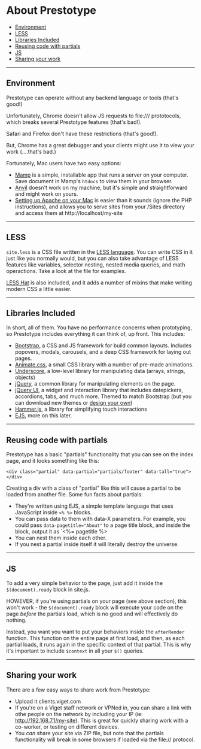 # About Prestotype

- [Environment](#environment)
- [LESS](#less)
- [Libraries Included](#libraries-included)
- [Reusing code with partials](#reusing-code-with-partials)
- [JS](#js)
- [Sharing your work](#sharing-your-work)

<hr>

## Environment

Prestotype can operate without any backend language or tools (that's good!)

Unfortunately, Chrome doesn't allow JS requests to file:/// prototocols, which breaks several Prestotype features (that's bad!).

Safari and Firefox don't have these restrictions (that's good!).

But, Chrome has a great debugger and your clients might use it to view your work (....that's bad.)

Fortunately, Mac users have two easy options:

* [Mamp](http://www.mamp.info/en/) is a simple, installable app that runs a server on your computer. Save document in Mamp's `htdocs` to view them in your browser.
* [Anvil](http://anvilformac.com/) doesn't work on my machine, but it's simple and straightforward and might work on yours.
* [Setting up Apache on your Mac](http://ole.michelsen.dk/blog/setup-local-web-server-apache-php-macos-x-mavericks/) is easier than it sounds (ignore the PHP instructions), and allows you to serve sites from your /Sites directory and access them at http://localhost/my-site

<hr>

## LESS

`site.less` is a CSS file written in the [LESS language](http://lesscss.org/features/). You can write CSS in it just like you normally would, but you can also take advantage of LESS features like variables, selector nesting, nested media queries, and math operactions. Take a look at the file for examples.

[LESS Hat](https://github.com/madebysource/lesshat/blob/master/README.md#list-of-mixins) is also included, and it adds a number of mixins that make writing modern CSS a little easier.

<hr>

## Libraries Included

In short, all of them. You have no performance concerns when prototyping, so Prestotype includes everything it can think of, up front. This includes:

* [Bootstrap](http://getbootstrap.com/2.3.2/getting-started.html), a CSS and JS framework for build common layouts. Includes popovers, modals, carousels, and a deep CSS framework for laying out pages.
* [Animate.css](http://daneden.github.io/animate.css/), a small CSS library with a number of pre-made animations.
* [Underscore](http://underscorejs.org/), a low-level library for manipulating data (arrays, strings, objects)
* [jQuery](http://api.jquery.com/), a common library for manipulating elements on the page.
* [jQuery UI](http://api.jqueryui.com/), a widget and interaction library that includes datepickers, accordions, tabs, and much more. Themed to match Bootstrap (but you can download new themes or [design your own](http://jqueryui.com/themeroller/))
* [Hammer.js](https://github.com/EightMedia/hammer.js/wiki), a library for simplifying touch interactions
* [EJS](http://embeddedjs.com/), more on this later.

<hr>

## Reusing code with partials

Prestotype has a basic "partials" functionality that you can see on the index page, and it looks something like this:

```
<div class="partial" data-partial="partials/footer" data-tall="true"></div>
```

Creating a div with a class of "partial" like this will cause a partial to be loaded from another file. Some fun facts about partials:

* They're written using EJS, a simple template language that uses JavaScript inside `<% %>` blocks.
* You can pass data to them with data-X parameters. For example, you could pass `data-pagetitle="About"` to a page title block, and inside the block, output it as `<%= pagetitle %>
* You can nest them inside each other.
* If you nest a partial inside itself it will literally destroy the universe.

<hr>

## JS

To add a very simple behavior to the page, just add it inside the `$(document).ready` block in site.js.

HOWEVER, if you're using partials on your page (see above section), this won't work - the `$(document).ready` block will execute your code on the page _before_ the partials load, which is no good and will effectively do nothing.

Instead, you want you want to put your behaviors inside the `afterRender` function. This function on the entire page at first load, and then, as each partial loads, it runs again in the specific context of that partial. This is why it's important to include `$context` in all your `$()` queries.

<hr>

## Sharing your work

There are a few easy ways to share work from Prestotype:

* Upload it clients.viget.com
* If you're on a Viget staff network or VPNed in, you can share a link with othe people on the network by including your IP (ie: http://192.168.7.1/my-site). This is great for quickly sharing work with a co-worker, or testing on different devices.
* You _can_ share your site via ZIP file, but note that the partials functionality will break in some browsers if loaded via the file:// protocol.
